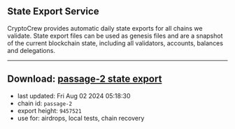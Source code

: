 ## State Export Service
CryptoCrew provides automatic daily state exports for all chains we validate. State export files can be used as genesis files and are a snapshot of the current blockchain state, including all validators, accounts, balances and delegations.

---
**Download: [passage-2 state export](https://dl-eu2.ccvalidators.com/SERVICE/passage/passage-2_export_9457521.json)**
---

- last updated: Fri Aug 02 2024 05:18:30
- chain id: `passage-2`
- export height: `9457521`
- use for: airdrops, local tests, chain recovery

